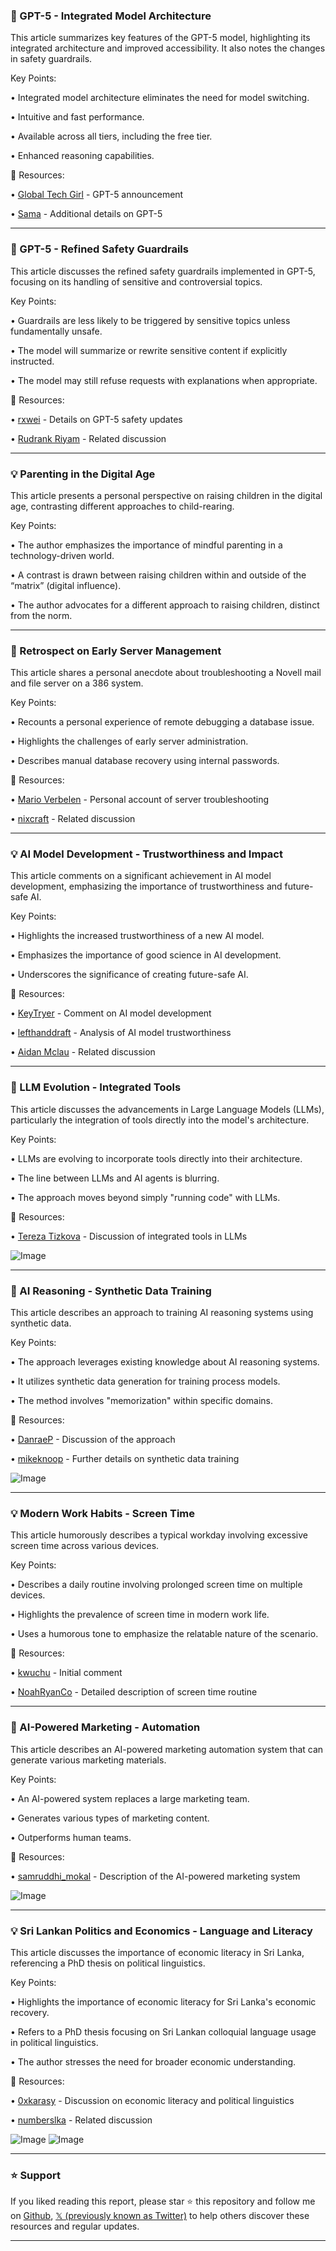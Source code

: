 ### 🤖 GPT-5 - Integrated Model Architecture

This article summarizes key features of the GPT-5 model, highlighting its integrated architecture and improved accessibility.  It also notes the changes in safety guardrails.

Key Points:

• Integrated model architecture eliminates the need for model switching.


•  Intuitive and fast performance.


• Available across all tiers, including the free tier.


• Enhanced reasoning capabilities.


🔗 Resources:

• [Global Tech Girl](https://x.com/global_techgirl) -  GPT-5 announcement


• [Sama](https://x.com/sama/status/1953502614676811865) -  Additional details on GPT-5


---

### 🤖 GPT-5 - Refined Safety Guardrails

This article discusses the refined safety guardrails implemented in GPT-5, focusing on its handling of sensitive and controversial topics.

Key Points:

• Guardrails are less likely to be triggered by sensitive topics unless fundamentally unsafe.


•  The model will summarize or rewrite sensitive content if explicitly instructed.


•  The model may still refuse requests with explanations when appropriate.


🔗 Resources:

• [rxwei](https://x.com/rxwei/status/1953702470607114527) -  Details on GPT-5 safety updates


• [Rudrank Riyam](https://x.com/rudrankriyam) - Related discussion


---

### 💡 Parenting in the Digital Age

This article presents a personal perspective on raising children in the digital age, contrasting different approaches to child-rearing.

Key Points:

•  The author emphasizes the importance of mindful parenting in a technology-driven world.


•  A contrast is drawn between raising children within and outside of the “matrix” (digital influence).


•  The author advocates for a different approach to raising children, distinct from the norm.



---

### 🤖 Retrospect on Early Server Management

This article shares a personal anecdote about troubleshooting a Novell mail and file server on a 386 system.


Key Points:

•  Recounts a personal experience of remote debugging a database issue.


• Highlights the challenges of early server administration.


•  Describes manual database recovery using internal passwords.



🔗 Resources:

• [Mario Verbelen](https://x.com/MarioVerbelen/status/1953694301096919242) -  Personal account of server troubleshooting


• [nixcraft](https://x.com/nixcraft) -  Related discussion


---

### 💡 AI Model Development - Trustworthiness and Impact

This article comments on a significant achievement in AI model development, emphasizing the importance of trustworthiness and future-safe AI.

Key Points:

•  Highlights the increased trustworthiness of a new AI model.


•  Emphasizes the importance of good science in AI development.


•  Underscores the significance of creating future-safe AI.


🔗 Resources:

• [KeyTryer](https://x.com/KeyTryer) -  Comment on AI model development


• [lefthanddraft](https://x.com/lefthanddraft/status/1953525113426530622) -  Analysis of AI model trustworthiness


• [Aidan Mclau](https://x.com/aidan_mclau) - Related discussion


---

### 🤖 LLM Evolution - Integrated Tools

This article discusses the advancements in Large Language Models (LLMs), particularly the integration of tools directly into the model's architecture.

Key Points:

•  LLMs are evolving to incorporate tools directly into their architecture.


•  The line between LLMs and AI agents is blurring.


•  The approach moves beyond simply "running code" with LLMs.


🔗 Resources:

• [Tereza Tizkova](https://x.com/tereza_tizkova/status/1953515105632579951) -  Discussion of integrated tools in LLMs

![Image](https://pbs.twimg.com/media/Gxw9zf8XEAAap7S?format=jpg&name=small)


---

### 🤖 AI Reasoning - Synthetic Data Training

This article describes an approach to training AI reasoning systems using synthetic data.

Key Points:

•  The approach leverages existing knowledge about AI reasoning systems.


•  It utilizes synthetic data generation for training process models.


•  The method involves "memorization" within specific domains.


🔗 Resources:

• [DanraeP](https://x.com/DanraeP) -  Discussion of the approach


• [mikeknoop](https://x.com/mikeknoop/status/1953611275822674365) -  Further details on synthetic data training

![Image](https://pbs.twimg.com/media/GxyH55sb0AAViTP?format=png&name=small)


---

### 💡 Modern Work Habits - Screen Time

This article humorously describes a typical workday involving excessive screen time across various devices.

Key Points:

•  Describes a daily routine involving prolonged screen time on multiple devices.


•  Highlights the prevalence of screen time in modern work life.


•  Uses a humorous tone to emphasize the relatable nature of the scenario.


🔗 Resources:

• [kwuchu](https://x.com/kwuchu) -  Initial comment


• [NoahRyanCo](https://x.com/NoahRyanCo/status/1953139465205006569) -  Detailed description of screen time routine


---

### 🚀 AI-Powered Marketing - Automation

This article describes an AI-powered marketing automation system that can generate various marketing materials.

Key Points:

•  An AI-powered system replaces a large marketing team.


•  Generates various types of marketing content.


•  Outperforms human teams.



🔗 Resources:

• [samruddhi_mokal](https://x.com/samruddhi_mokal/status/1953427781884481805) -  Description of the AI-powered marketing system

![Image](https://pbs.twimg.com/media/Gxv4HLQXIAA74Gd?format=jpg&name=small)


---

### 💡 Sri Lankan Politics and Economics - Language and Literacy

This article discusses the importance of economic literacy in Sri Lanka, referencing a PhD thesis on political linguistics.

Key Points:

•  Highlights the importance of economic literacy for Sri Lanka's economic recovery.


•  Refers to a PhD thesis focusing on Sri Lankan colloquial language usage in political linguistics.


•  The author stresses the need for broader economic understanding.


🔗 Resources:

• [0xkarasy](https://x.com/0xkarasy/status/1953669258598363188) -  Discussion on economic literacy and political linguistics


• [numberslka](https://x.com/numberslka/status/1953657654032970076) -  Related discussion

![Image](https://pbs.twimg.com/media/GxzGJiCbsAEgULa?format=png&name=360x360)
![Image](https://pbs.twimg.com/media/GxzGaSzbsAEqKeO?format=png&name=small)


---

### ⭐️ Support

If you liked reading this report, please star ⭐️ this repository and follow me on [Github](https://github.com/Drix10), [𝕏 (previously known as Twitter)](https://x.com/DRIX_10_) to help others discover these resources and regular updates.

---
